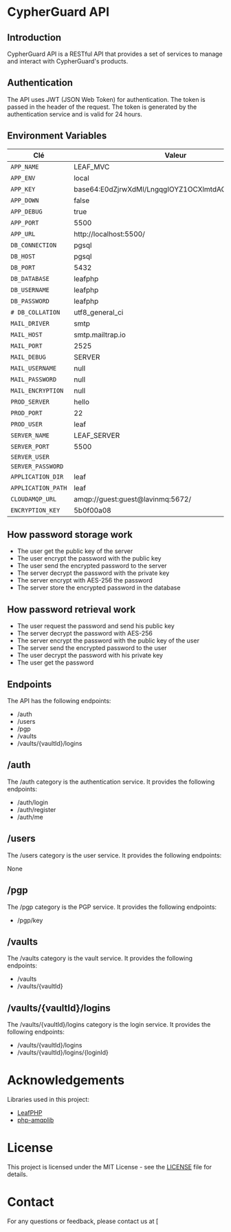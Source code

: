 # CypherGuard API

## Introduction

CypherGuard API is a RESTful API that provides a set of services to manage and interact with CypherGuard's products.

## Authentication

The API uses JWT (JSON Web Token) for authentication. The token is passed in the header of the request. The token is generated by the authentication service and is valid for 24 hours.

## Environment Variables

| Clé                | Valeur                                              |
|--------------------|-----------------------------------------------------|
| `APP_NAME`         | LEAF_MVC                                            |
| `APP_ENV`          | local                                               |
| `APP_KEY`          | base64:E0dZjrwXdMI/LngqgIOYZ1OCXlmtdAGyvrtV2nXaSSk= |
| `APP_DOWN`         | false                                               |
| `APP_DEBUG`        | true                                                |
| `APP_PORT`         | 5500                                                |
| `APP_URL`          | http://localhost:5500/                              |
| `DB_CONNECTION`    | pgsql                                               |
| `DB_HOST`          | pgsql                                               |
| `DB_PORT`          | 5432                                                |
| `DB_DATABASE`      | leafphp                                             |
| `DB_USERNAME`      | leafphp                                             |
| `DB_PASSWORD`      | leafphp                                             |
| `# DB_COLLATION`   | utf8_general_ci                                     |
| `MAIL_DRIVER`      | smtp                                                |
| `MAIL_HOST`        | smtp.mailtrap.io                                    |
| `MAIL_PORT`        | 2525                                                |
| `MAIL_DEBUG`       | SERVER                                              |
| `MAIL_USERNAME`    | null                                                |
| `MAIL_PASSWORD`    | null                                                |
| `MAIL_ENCRYPTION`  | null                                                |
| `PROD_SERVER`      | hello                                               |
| `PROD_PORT`        | 22                                                  |
| `PROD_USER`        | leaf                                                |
| `SERVER_NAME`      | LEAF_SERVER                                         |
| `SERVER_PORT`      | 5500                                                |
| `SERVER_USER`      |                                                     |
| `SERVER_PASSWORD`  |                                                     |
| `APPLICATION_DIR`  | leaf                                                |
| `APPLICATION_PATH` | leaf                                                |
| `CLOUDAMQP_URL`    | amqp://guest:guest@lavinmq:5672/                    |
| `ENCRYPTION_KEY`   | 5b0f00a08                                           |

## How password storage work

- The user get the public key of the server
- The user encrypt the password with the public key
- The user send the encrypted password to the server
- The server decrypt the password with the private key
- The server encrypt with AES-256 the password
- The server store the encrypted password in the database

## How password retrieval work

- The user request the password and send his public key
- The server decrypt the password with AES-256
- The server encrypt the password with the public key of the user
- The server send the encrypted password to the user
- The user decrypt the password with his private key
- The user get the password

## Endpoints

The API has the following endpoints:

- /auth
- /users
- /pgp
- /vaults
- /vaults/{vaultId}/logins

## /auth

The /auth category is the authentication service. It provides the following endpoints:

- /auth/login
- /auth/register
- /auth/me

## /users

The /users category is the user service. It provides the following endpoints:

None

## /pgp

The /pgp category is the PGP service. It provides the following endpoints:

- /pgp/key

## /vaults

The /vaults category is the vault service. It provides the following endpoints:

- /vaults
- /vaults/{vaultId}

## /vaults/{vaultId}/logins

The /vaults/{vaultId}/logins category is the login service. It provides the following endpoints:

- /vaults/{vaultId}/logins
- /vaults/{vaultId}/logins/{loginId}

# Acknowledgements

Libraries used in this project:

- [LeafPHP](https://leafphp.dev/)
- [php-amqplib](https://github.com/php-amqplib/php-amqplib)

# License

This project is licensed under the MIT License - see the [LICENSE](LICENSE) file for details.

# Contact

For any questions or feedback, please contact us at [

